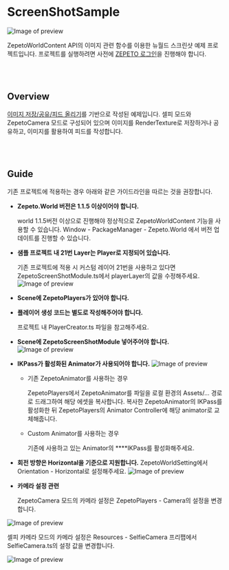 # ScreenShotSample

![Image of preview](https://github.com/naverz/zepeto-multiplay-example/blob/main/Assets/Resources/ScreenShot/doc/ScreenShotSample.png)


ZepetoWorldContent API의 이미지 관련 함수를 이용한 뉴월드 스크린샷 예제 프로젝트입니다. 프로젝트를 실행하려면 사전에 [ZEPETO 로그인](https://wiki.navercorp.com/pages/viewpage.action?pageId=635965635)을 진행해야 합니다.


<br/><br/>

## Overview
[이미지 저장/공유/피드 올리기](https://studio.zepeto.me/guides/image-save-share-upload)를 기반으로 작성된 예제입니다. 셀피 모드와 ZepetoCamera 모드로 구성되어 있으며 이미지를 RenderTexture로 저장하거나 공유하고, 이미지를 활용하여 피드를 작성합니다.


<br/><br/>

## Guide

기존 프로젝트에 적용하는 경우 아래와 같은 가이드라인을 따르는 것을 권장합니다.

- **Zepeto.World 버전은 1.1.5 이상이어야 합니다.**
    
    world 1.1.5버전 이상으로 진행해야 정상적으로 ZepetoWorldContent 기능을 사용할 수 있습니다. Window - PackageManager - Zepeto.World 에서 버전 업데이트를 진행할 수 있습니다.
    

- **샘플 프로젝트 내 21번 Layer는 Player로 지정되어 있습니다.**
    
    기존 프로젝트에 적용 시 커스텀 레이어 21번을 사용하고 있다면 ZepetoScreenShotModule.ts에서 playerLayer의 값을 수정해주세요.
![Image of preview](https://github.com/naverz/zepeto-multiplay-example/blob/main/Assets/Resources/ScreenShot/doc/ScreenShot_Setting1.png)<br/>
- **Scene에 ZepetoPlayers가 있어야 합니다.**

- **플레이어 생성 코드는 별도로 작성해주어야 합니다.**
    
    프로젝트 내 PlayerCreator.ts 파일을 참고해주세요.
    

- **Scene에 ZepetoScreenShotModule 넣어주어야 합니다.**
![Image of preview](https://github.com/naverz/zepeto-multiplay-example/blob/main/Assets/Resources/ScreenShot/doc/ScreenShot_Setting2.png)<br/>

- **IKPass가 활성화된 Animator가 사용되어야 합니다.**
![Image of preview](https://github.com/naverz/zepeto-multiplay-example/blob/main/Assets/Resources/ScreenShot/doc/ScreenShot_Setting3.png)<br/>

    - 기존 ZepetoAnimator를 사용하는 경우
    
      ZepetoPlayers에서 ZepetoAnimator를 파일을 로컬 환경의 Assets/... 경로로 드래그하여 해당 에셋을 복사합니다. 복사한 ZepetoAnimator의 IKPass를 활성화한 뒤 ZepetoPlayers의 Animator Controller에 해당 animator로 교체해줍니다.
    
    - Custom Animator를 사용하는 경우
    
      기존에 사용하고 있는 Animator의 ****IKPass를 활성화해주세요.
    
- **회전 방향은 Horizontal을 기준으로 지원합니다.**
ZepetoWorldSetting에서 Orientation - Horizontal로 설정해주세요.
![Image of preview](https://github.com/naverz/zepeto-multiplay-example/blob/main/Assets/Resources/ScreenShot/doc/ScreenShot_Setting4.png)<br/>

- **카메라 설정 관련**
    
    ZepetoCamera 모드의 카메라 설정은 ZepetoPlayers - Camera의 설정을 변경합니다.
    
![Image of preview](https://github.com/naverz/zepeto-multiplay-example/blob/main/Assets/Resources/ScreenShot/doc/ScreenShot_Setting5.png)<br/>

셀피 카메라 모드의 카메라 설정은 Resources - SelfieCamera 프리팹에서 SelfieCamera.ts의 설정 값을 변경합니다.

![Image of preview](https://github.com/naverz/zepeto-multiplay-example/blob/main/Assets/Resources/ScreenShot/doc/ScreenShot_Setting6.png)<br/>

